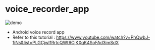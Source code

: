 # voice_recorder_app

![demo](https://raw.github.com/wiki/upon0426/voice_recorder_app/image/voice_record_app.gif)

 - Android voice record app
 - Refer to this tutorial : https://www.youtube.com/watch?v=PhQwbJ-1iNs&list=PLGCjwl1RrtcQWt6CjKXqK4SoFAd3imSdX
 
